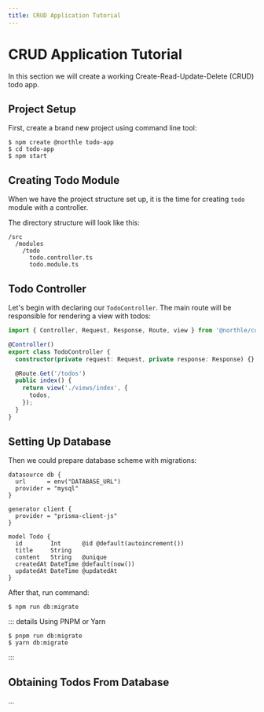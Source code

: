 ```yaml
---
title: CRUD Application Tutorial
---
```


# CRUD Application Tutorial

In this section we will create a working Create-Read-Update-Delete (CRUD) todo app.

## Project Setup

First, create a brand new project using command line tool:

```shell
$ npm create @northle todo-app
$ cd todo-app
$ npm start
```

## Creating Todo Module

When we have the project structure set up, it is the time for creating `todo` module with a controller.

The directory structure will look like this:

```
/src
  /modules
    /todo
      todo.controller.ts
      todo.module.ts
```

## Todo Controller

Let's begin with declaring our `TodoController`. The main route will be responsible for rendering a view with todos:

```ts
import { Controller, Request, Response, Route, view } from '@northle/core';

@Controller()
export class TodoController {
  constructor(private request: Request, private response: Response) {}

  @Route.Get('/todos')
  public index() {
    return view('./views/index', {
      todos,
    });
  }
}
```

## Setting Up Database

Then we could prepare database scheme with migrations:

```prisma{10-16}
datasource db {
  url      = env("DATABASE_URL")
  provider = "mysql"
}

generator client {
  provider = "prisma-client-js"
}

model Todo {
  id        Int      @id @default(autoincrement())
  title     String
  content   String   @unique
  createdAt DateTime @default(now())
  updatedAt DateTime @updatedAt
}
```

After that, run command:

```shell
$ npm run db:migrate
```

::: details Using PNPM or Yarn
```shell
$ pnpm run db:migrate
$ yarn db:migrate
```
:::

## Obtaining Todos From Database

...
